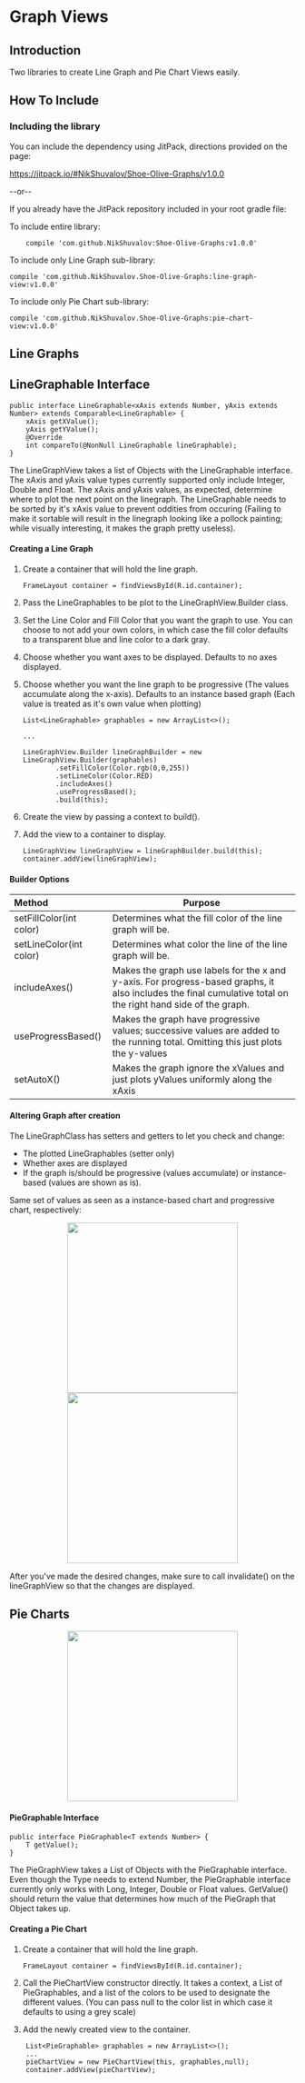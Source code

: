# Graph Views

## Introduction

Two libraries to create Line Graph and Pie Chart Views easily.

## How To Include

### Including the library
You can include the dependency using JitPack, directions provided on the page:

https://jitpack.io/#NikShuvalov/Shoe-Olive-Graphs/v1.0.0

--or--

If you already have the JitPack repository included in your root gradle file:

To include entire library:
```
    compile 'com.github.NikShuvalov:Shoe-Olive-Graphs:v1.0.0'
```

To include only Line Graph sub-library:
```
compile 'com.github.NikShuvalov.Shoe-Olive-Graphs:line-graph-view:v1.0.0'
```

To include only Pie Chart sub-library:
```
compile 'com.github.NikShuvalov.Shoe-Olive-Graphs:pie-chart-view:v1.0.0'
```

## Line Graphs

## LineGraphable Interface

```
public interface LineGraphable<xAxis extends Number, yAxis extends Number> extends Comparable<LineGraphable> {
    xAxis getXValue();
    yAxis getYValue();
    @Override
    int compareTo(@NonNull LineGraphable lineGraphable);
}
```

The LineGraphView takes a list of Objects with the LineGraphable interface. The xAxis and yAxis value types currently supported only include Integer, Double and Float. The xAxis and yAxis values, as expected, determine where to plot the next point on the linegraph. The LineGraphable needs to be sorted by it's xAxis value to prevent oddities from occuring (Failing to make it sortable will result in the linegraph looking like a pollock painting; while visually interesting, it makes the graph pretty useless).


#### Creating a Line Graph

1. Create a container that will hold the line graph. 

    ```
    FrameLayout container = findViewsById(R.id.container);
    ```

2. Pass the LineGraphables to be plot to the LineGraphView.Builder class. 
3. Set the Line Color and Fill Color that you want the graph to use. You can choose to not add your own colors, in which case the fill color defaults to a transparent blue and line color to a dark gray.
4. Choose whether you want axes to be displayed. Defaults to no axes displayed.
5. Choose whether you want the line graph to be progressive (The values accumulate along the x-axis). Defaults to an instance based graph (Each value is treated as it's own value when plotting)

    ```
    List<LineGraphable> graphables = new ArrayList<>();
    
    ...
    
    LineGraphView.Builder lineGraphBuilder = new LineGraphView.Builder(graphables)
            .setFillColor(Color.rgb(0,0,255))
            .setLineColor(Color.RED)
            .includeAxes()
            .useProgressBased();
            .build(this);
    ```

6. Create the view by passing a context to build().
7. Add the view to a container to display.
    
    ```
    LineGraphView lineGraphView = lineGraphBuilder.build(this);
    container.addView(lineGraphView);
    ````
    
#### Builder Options
| Method| Purpose|
|:---|---|
| setFillColor(int color) | Determines what the fill color of the line graph will be.|
| setLineColor(int color) | Determines what color the line of the line graph will be.|
|includeAxes()| Makes the graph use labels for the x and y-axis. For progress-based graphs, it also includes the final cumulative total on the right hand side of the graph.|
|useProgressBased() | Makes the graph have progressive values; successive values are added to the running total. Omitting this just plots the y-values |
|setAutoX() | Makes the graph ignore the xValues and just plots yValues uniformly along the xAxis|
        
#### Altering Graph after creation

The LineGraphClass has setters and getters to let you check and change:
 + The plotted LineGraphables (setter only)
 + Whether axes are displayed
 + If the graph is/should be progressive (values accumulate) or instance-based (values are shown as is).
 
Same set of values as seen as a instance-based chart and progressive chart, respectively:

<p align="center">
  <img src="https://github.com/NikShuvalov/Shoe-Olive-Graphs/blob/master/instance_line.png" width="300">
  <img src="https://github.com/NikShuvalov/Shoe-Olive-Graphs/blob/master/progressive_line.png" width="300">
</p>


After you've made the desired changes, make sure to call invalidate() on the lineGraphView so that the changes are displayed.

## Pie Charts

<p align="center">
  <img src="https://github.com/NikShuvalov/Shoe-Olive-Graphs/blob/master/pie_graph.png" width="300">
</p>

#### PieGraphable Interface

```
public interface PieGraphable<T extends Number> {
    T getValue();
}
```

The PieGraphView takes a List of Objects with the PieGraphable interface. Even though the Type needs to extend Number, the PieGraphable interface currently only works with Long, Integer, Double or Float values. GetValue() should return the value that determines how much of the PieGraph that Object takes up.

#### Creating a Pie Chart

1. Create a container that will hold the line graph. 

    ```
    FrameLayout container = findViewsById(R.id.container);
    ```

2. Call the PieChartView constructor directly. It takes a context, a List of PieGraphables, and a list of the colors to be used to designate the different values. (You can pass null to the color list in which case it defaults to using a grey scale)

3. Add the newly created view to the container.

```
    List<PieGraphable> graphables = new ArrayList<>();
    ...
    pieChartView = new PieChartView(this, graphables,null);
    container.addView(pieChartView);

```
